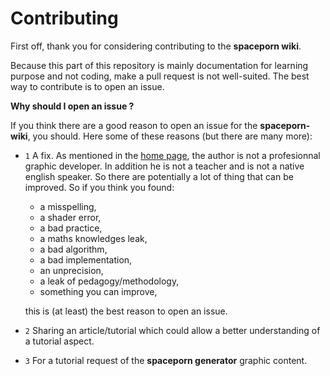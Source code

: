 # Contributing

First off, thank you for considering contributing to the **spaceporn wiki**.

Because this part of this repository is mainly documentation for learning
purpose and not coding, make a pull request is not well-suited. The best way
to contribute is to open an issue.

**Why should I open an issue ?**

If you think there are a good reason to open an issue for the
**spaceporn-wiki**, you should. Here some of these reasons (but there are many
more):
- `1` A fix. As mentioned in the [home page](home), the author is not a
profesionnal graphic developer. In addition he is not a teacher and is not a
native english speaker. So there are potentially a lot of thing that can be
improved. So if you think you found:
    - a misspelling,
    - a shader error,
    - a bad practice,
    - a maths knowledges leak,
    - a bad algorithm,
    - a bad implementation,
    - an unprecision,
    - a leak of pedagogy/methodology,
    - something you can improve,

    this is (at least) the best reason to open an issue.

- `2` Sharing an article/tutorial which could allow a better understanding of
a tutorial aspect.
- `3` For a tutorial request of the **spaceporn generator** graphic content.

